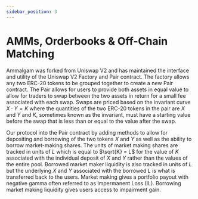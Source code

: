 ```yaml
---
sidebar_position: 3
---
```


# AMMs, Orderbooks & Off-Chain Matching

Ammalgam was forked from Uniswap V2 and has maintained the interface and utility of the Uniswap V2 Factory and Pair contract. The factory allows any two ERC-20 tokens to be grouped together to create a new Pair contract. The Pair allows for users to provide both assets in equal value to allow for traders to swap between the two assets in return for a small fee associated with each swap. Swaps are priced based on the invariant curve $X \cdot Y = K$ where the quantities of the two ERC-20 tokens in the pair are $X$ and $Y$ and $K$, sometimes known as the invariant, must have a starting value before the swap that is less than or equal to the value after the swap.

Our protocol into the Pair contract by adding methods to allow for depositing and borrowing of the two tokens $X$ and $Y$ as well as the ability to borrow market-making shares. The units of market making shares are tracked in units of $L$ which is equal to $\sqrt{K} = L$ for the value of $K$ associated with the individual deposit of $X$ and $Y$ rather than the values of the entire pool. Borrowed market maker liquidity is also tracked in units of $L$ but the underlying $X$ and $Y$ associated with the borrowed $L$ is what is transferred back to the users. Market making gives a portfolio payout with negative gamma often referred to as Impermanent Loss (IL). Borrowing market making liquidity gives users access to impairment gain.